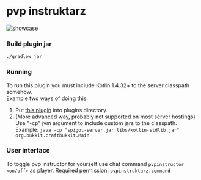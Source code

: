 # pvp instruktarz

[![showcase](https://img.youtube.com/vi/q0ZalamtHuM/0.jpg)](https://www.youtube.com/watch?v=q0ZalamtHuM)

### Build plugin jar

```./gradlew jar```

### Running

To run this plugin you must include Kotlin 1.4.32+ to the server classpath somehow. \
Example two ways of doing this:
1. Put [this plugin](https://www.spigotmc.org/resources/kotlin.80808/) into plugins directory.
2. (More advanced way, probably not supported on most server hostings)
   Use "-cp" jvm argument to include custom jars to the classpath. \
   Example: ``java -cp "spigot-server.jar:libs/kotlin-stdlib.jar" org.bukkit.craftbukkit.Main``

### User interface
To toggle pvp instructor for yourself use chat command ``pvpinstructor <on/off>`` as player.
Required permission: ``pvpinstruktarz.command``
